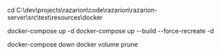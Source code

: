 cd C:\dev\projects\razarion\code\razarion\razarion-server\src\test\resources\docker

docker-compose up -d
docker-compose up --build --force-recreate -d

docker-compose down
docker volume prune
